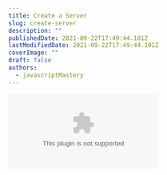 ```yaml
---
title: Create a Server
slug: create-server
description: ""
publishedDate: 2021-09-22T17:49:44.101Z
lastModifiedDate: 2021-09-22T17:49:44.101Z
coverImage: ""
draft: false
authors:
  - javascriptMastery
---
```


<Embed
  type="youtube"
  url="https://youtu.be/be9sHQ7xqo0?t=450"
  title="Create a Server"
/>
